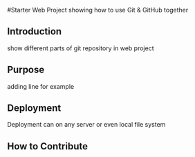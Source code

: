 #Starter Web Project
showing how to use Git & GitHub together
## Introduction
show different parts of git repository in web project
## Purpose
adding line for example
## Deployment
Deployment can on any server or even local file system
## How to Contribute
